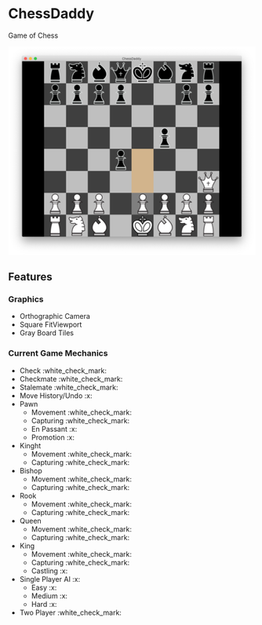 # ChessDaddy
Game of Chess

![Screenshot](screenshot1.png)
<h2>Features</h2>
<h3>Graphics</h3>
<ul>
  <li>Orthographic Camera</li>
  <li>Square FitViewport</li>
  <li>Gray Board Tiles</li>
</ul>

<h3>Current Game Mechanics</h3>
<ul>
  <li>Check :white_check_mark:</li>
  <li>Checkmate :white_check_mark:</li>
  <li>Stalemate :white_check_mark:</li>
  <li>Move History/Undo :x:</li>
  <li>Pawn
    <ul>
      <li>Movement :white_check_mark:</li>
      <li>Capturing :white_check_mark:</li>
      <li>En Passant :x:</li>
      <li>Promotion :x:</li>
    </ul>
  </li>
  <li>Kinght
    <ul>
      <li>Movement :white_check_mark:</li>
      <li>Capturing :white_check_mark:</li>
    </ul>
  </li>
  <li>Bishop
    <ul>
      <li>Movement :white_check_mark:</li>
      <li>Capturing :white_check_mark:</li>
    </ul>
  </li>
  <li>Rook
    <ul>
      <li>Movement :white_check_mark:</li>
      <li>Capturing :white_check_mark:</li>
    </ul>
  </li>
  <li>Queen
    <ul>
      <li>Movement :white_check_mark:</li>
      <li>Capturing :white_check_mark:</li>
    </ul>
  </li>
  <li>King
    <ul>
      <li>Movement :white_check_mark:</li>
      <li>Capturing :white_check_mark:</li>
      <li>Castling :x:</li>
    </ul>
  </li>
  <li>Single Player AI :x:
    <ul>
      <li>Easy :x:</li>
      <li>Medium :x:</li>
      <li>Hard :x:</li>
    </ul>
  </li>
  <li>Two Player :white_check_mark:</li>
</ul>
